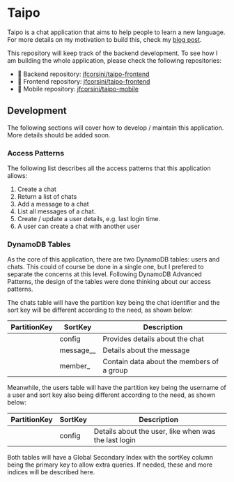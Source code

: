 # Taipo 

Taipo is a chat application that aims to help people to learn a new language. For more details on my motivation to build this, check my [blog post](https://jfcorsini.com/blog/chat-app-pt-1/).

This repository will keep track of the backend development. To see how I am building the whole application, please check the following repositories:
  * 👾 Backend repository: [jfcorsini/taipo-frontend](https://github.com/jfcorsini/taipo-backend)
  * 🎨 Frontend repository: [jfcorsini/taipo-frontend](https://github.com/jfcorsini/taipo-frontend)
  * 📱 Mobile repository: [jfcorsini/taipo-mobile](https://github.com/jfcorsini/taipo-mobile)

## Development

The following sections will cover how to develop / maintain this application. More details should be added soon.

### Access Patterns

The following list describes all the access patterns that this application allows:

1) Create a chat
2) Return a list of chats
3) Add a message to a chat
4) List all messages of a chat.
5) Create / update a user details, e.g. last login time.
6) A user can create a chat with another user

### DynamoDB Tables

As the core of this application, there are two DynamoDB tables: users and chats. This could of course be done in a single one, but I prefered
to separate the concerns at this level. Following DynamoDB Advanced Patterns, the design of the tables were done thinking about our access
patterns.

The chats table will have the partition key being the chat identifier and the sort key will be different according to the need,
as shown below:

| PartitionKey | SortKey                         | Description                               |
|--------------|---------------------------------|-------------------------------------------|
| <chatId>     | config                          | Provides details about the chat           |
| <chatId>     | message_<timestamp>_<messageId> | Details about the message                 |
| <chatId>     | member_<username>               | Contain data about the members of a group |

Meanwhile, the users table will have the partition key being the username of a user and sort key also being different according
to the need, as shown below:

| PartitionKey | SortKey  | Description                                          |
|--------------|----------|------------------------------------------------------|
| <username>   | config   | Details about the user, like when was the last login |

Both tables will have a Global Secondary Index with the sortKey column being the primary key to allow extra queries. If needed,
these and more indices will be described here.